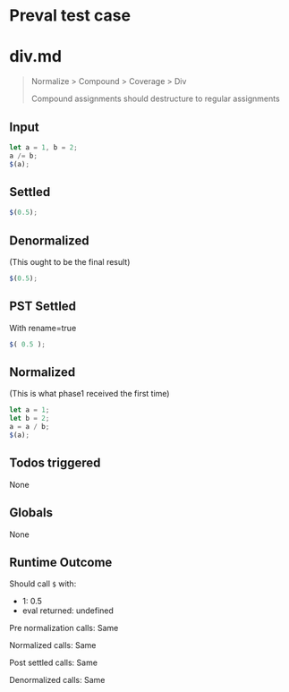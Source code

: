 # Preval test case

# div.md

> Normalize > Compound > Coverage > Div
>
> Compound assignments should destructure to regular assignments

## Input

`````js filename=intro
let a = 1, b = 2;
a /= b;
$(a);
`````


## Settled


`````js filename=intro
$(0.5);
`````


## Denormalized
(This ought to be the final result)

`````js filename=intro
$(0.5);
`````


## PST Settled
With rename=true

`````js filename=intro
$( 0.5 );
`````


## Normalized
(This is what phase1 received the first time)

`````js filename=intro
let a = 1;
let b = 2;
a = a / b;
$(a);
`````


## Todos triggered


None


## Globals


None


## Runtime Outcome


Should call `$` with:
 - 1: 0.5
 - eval returned: undefined

Pre normalization calls: Same

Normalized calls: Same

Post settled calls: Same

Denormalized calls: Same
